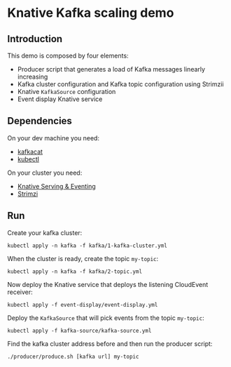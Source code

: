 # Knative Kafka scaling demo

## Introduction

This demo is composed by four elements:

* Producer script that generates a load of Kafka messages linearly increasing
* Kafka cluster configuration and Kafka topic configuration using Strimzii
* Knative `KafkaSource` configuration
* Event display Knative service

## Dependencies

On your dev machine you need:

* [kafkacat](https://github.com/edenhill/kafkacat)
* [kubectl](https://kubernetes.io/docs/tasks/tools/install-kubectl/)

On your cluster you need:

* [Knative Serving & Eventing](https://knative.dev/)
* [Strimzi](https://strimzi.io/)

## Run

Create your kafka cluster:

```shell script
kubectl apply -n kafka -f kafka/1-kafka-cluster.yml
```

When the cluster is ready, create the topic `my-topic`:

```shell script
kubectl apply -n kafka -f kafka/2-topic.yml
```

Now deploy the Knative service that deploys the listening CloudEvent receiver:

```shell script
kubectl apply -f event-display/event-display.yml
``` 

Deploy the `KafkaSource` that will pick events from the topic `my-topic`:

```shell script
kubectl apply -f kafka-source/kafka-source.yml
``` 

Find the kafka cluster address before and then run the producer script:

```shell script
./producer/produce.sh [kafka url] my-topic
```
